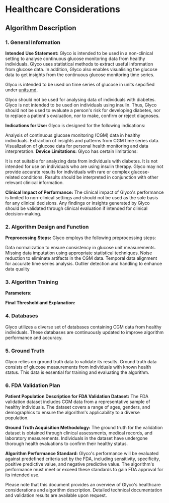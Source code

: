 # Healthcare Considerations

## Algorithm Description 

### 1. General Information

**Intended Use Statement:** 
Glyco is intended to be used in a non-clinical setting to analyse continuous glucose monitoring data from healthy individuals. Glyco uses statistical methods to extract useful information from glucose data. In addition, Glyco also enables visualising the glucose data to get insights from the continuous glucose monitoring time series.

Glyco is intended to be used on time series of glucose in units sepcified under [units.md](units.md).

Glyco should not be used for analysing data of individuals with diabetes. Glyco is not intended to be used on individuals using insulin. Thus, Glyco should not be used to evaluate a person's risk for developing diabetes, nor to replace a patient's evaluation, nor to make, confirm or reject diagnoses.

**Indications for Use:**
Glyco is designed for the following indications:

Analysis of continuous glucose monitoring (CGM) data in healthy individuals.
Extraction of insights and patterns from CGM time series data.
Visualization of glucose data for personal health monitoring and data interpretation.
**Device Limitations:**
Glyco has certain limitations:

It is not suitable for analyzing data from individuals with diabetes.
It is not intended for use on individuals who are using insulin therapy.
Glyco may not provide accurate results for individuals with rare or complex glucose-related conditions.
Results should be interpreted in conjunction with other relevant clinical information.

**Clinical Impact of Performance:**
The clinical impact of Glyco's performance is limited to non-clinical settings and should not be used as the sole basis for any clinical decisions. Any findings or insights generated by Glyco should be validated through clinical evaluation if intended for clinical decision-making.

### 2. Algorithm Design and Function

**Preprocessing Steps:**
Glyco employs the following preprocessing steps:

Data normalization to ensure consistency in glucose unit measurements.
Missing data imputation using appropriate statistical techniques.
Noise reduction to eliminate artifacts in the CGM data.
Temporal data alignment for accurate time series analysis.
Outlier detection and handling to enhance data quality

### 3. Algorithm Training

**Parameters:**

**Final Threshold and Explanation:**

### 4. Databases
Glyco utilizes a diverse set of databases containing CGM data from healthy individuals. These databases are continuously updated to improve algorithm performance and accuracy.

### 5. Ground Truth
Glyco relies on ground truth data to validate its results. Ground truth data consists of glucose measurements from individuals with known health status. This data is essential for training and evaluating the algorithm.

### 6. FDA Validation Plan
**Patient Population Description for FDA Validation Dataset:**
The FDA validation dataset includes CGM data from a representative sample of healthy individuals. The dataset covers a range of ages, genders, and demographics to ensure the algorithm's applicability to a diverse population.

**Ground Truth Acquisition Methodology:**
The ground truth for the validation dataset is obtained through clinical assessments, medical records, and laboratory measurements. Individuals in the dataset have undergone thorough health evaluations to confirm their healthy status.

**Algorithm Performance Standard:**
Glyco's performance will be evaluated against predefined criteria set by the FDA, including sensitivity, specificity, positive predictive value, and negative predictive value. The algorithm's performance must meet or exceed these standards to gain FDA approval for its intended use.

Please note that this document provides an overview of Glyco's healthcare considerations and algorithm description. Detailed technical documentation and validation results are available upon request.
